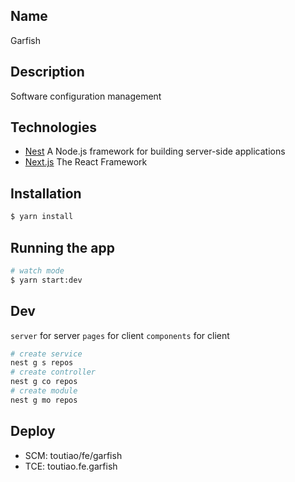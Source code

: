 ## Name
Garfish

## Description
Software configuration management

## Technologies

- [Nest](https://github.com/nestjs/nest) A Node.js framework for building server-side applications
- [Next.js](https://github.com/zeit/next.js) The React Framework 

## Installation

```bash
$ yarn install
```

## Running the app

```bash
# watch mode
$ yarn start:dev
```

## Dev

`server` for server
`pages` for client
`components` for client

```bash
# create service
nest g s repos
# create controller
nest g co repos
# create module
nest g mo repos
```

## Deploy

- SCM: toutiao/fe/garfish
- TCE: toutiao.fe.garfish